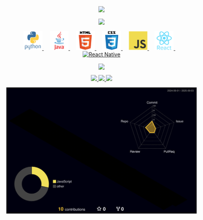 
<div id="header" align="center">
  <img src="https://media.giphy.com/media/L1R1tvI9svkIWwpVYr/giphy.gif" width="300"/>
</div>

<p align="center">
  <a href="https://discord.gg/your-invite">
    <img src="https://readme-typing-svg.herokuapp.com?color=fb8c00&center=true&vCenter=true&width=560&size=24&font=Poppins&lines=Welcome+to+Buse+YILDIRIM!;Web+%26+Mobile+Projects!;Click+to+join+our+community"/>
  </a>
</p>


<p align="center"> 
  <a href="https://www.python.org/" target="_blank"> 
    <img src="https://raw.githubusercontent.com/devicons/devicon/master/icons/python/python-original-wordmark.svg" alt="Python" width="50" height="50"/> 
  </a>&nbsp;&nbsp;&nbsp; 
  <a href="https://www.java.com/" target="_blank"> 
    <img src="https://raw.githubusercontent.com/devicons/devicon/master/icons/java/java-original-wordmark.svg" alt="Java" width="50" height="50"/> 
  </a>&nbsp;&nbsp;&nbsp; 
  <a href="https://www.w3schools.com/html/" target="_blank"> 
    <img src="https://raw.githubusercontent.com/devicons/devicon/master/icons/html5/html5-original-wordmark.svg" alt="HTML5" width="50" height="50"/> 
  </a>&nbsp;&nbsp;&nbsp; 
  <a href="https://www.w3schools.com/css/" target="_blank"> 
    <img src="https://raw.githubusercontent.com/devicons/devicon/master/icons/css3/css3-original-wordmark.svg" alt="CSS3" width="50" height="50"/> 
  </a>&nbsp;&nbsp;&nbsp; 
  <a href="https://developer.mozilla.org/en-US/docs/Web/JavaScript" target="_blank"> 
    <img src="https://raw.githubusercontent.com/devicons/devicon/master/icons/javascript/javascript-original.svg" alt="JavaScript" width="50" height="50"/> 
  </a>&nbsp;&nbsp;&nbsp; 
  <a href="https://reactjs.org/" target="_blank"> 
    <img src="https://raw.githubusercontent.com/devicons/devicon/master/icons/react/react-original-wordmark.svg" alt="React" width="50" height="50"/> 
  </a>&nbsp;&nbsp;&nbsp; 
  <a href="https://reactnative.dev/" target="_blank"> 
    <img src="https://reactnative.dev/img/header_logo.svg" alt="React Native" width="50" height="50"/> 
  </a> 
</p>


<p align="center">
  <img align="center" src="https://github-readme-streak-stats.herokuapp.com/?user=buseeyldrm&theme=dark&hide_border=true"/>
</p>


<div align="center"> 
  <a href="https://www.linkedin.com/in/buseeyldrm/" target="_blank">
    <img src="https://img.shields.io/badge/-LinkedIn-%23333?style=for-the-badge&logo=linkedin&logoColor=blue"/>
  </a>
  <a href="mailto:buseeeyldrm3@gmail.com">
    <img src="https://img.shields.io/badge/-Gmail-%23333?style=for-the-badge&logo=gmail&logoColor=red"/>
  </a>
  <a href="https://twitter.com/" target="_blank">
    <img src="https://img.shields.io/badge/-Twitter-%23333?style=for-the-badge&logo=twitter&logoColor=#1DA1F2"/>
  </a>
</div>

![](./profile-3d-contrib/profile-night-rainbow.svg)
